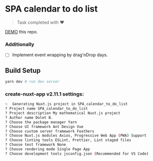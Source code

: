 # SPA calendar to do list
> Task completed with ❤

[DEMO](https://bizhev.github.io/SPA_calendar_to_do_list/) this repo.

### Additionally
- [ ] Implement event wrapping by drag'nDrop days.

## Build Setup

``` bash
yarn dev # run dev server
```

### create-nuxt-app v2.11.1 settings:
```bash
✨  Generating Nuxt.js project in SPA_calendar_to_do_list
? Project name SPA_calendar_to_do_list
? Project description My mathematical Nuxt.js project
? Author name Dolet B.
? Choose the package manager Yarn
? Choose UI framework Ant Design Vue
? Choose custom server framework Feathers
? Choose Nuxt.js modules Axios, Progressive Web App (PWA) Support
? Choose linting tools ESLint, Prettier, Lint staged files
? Choose test framework None
? Choose rendering mode Single Page App
? Choose development tools jsconfig.json (Recommended for VS Code)
```